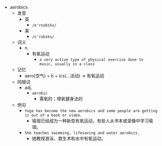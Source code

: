 - aerobics
  - 发音
    - 英
      - `/e'roubɪks/`
    - 美
      - `/ɛ'robɪks/`
  - 词义
    - n.
      - 有氧运动
        - `a very active type of physical exercise done to music, usually in a class`
  - 记忆
    - aero(空气) + b + ics(…活动) → 有氧运动
  - 同根词
    - adj.
      - `aerobic`
        - 需氧的；增氧健身法的
  - 例句
    - `Yoga has become the new aerobics and some people are getting it out of a book or video.`
      - 瑜珈已经成为一种新型有氧运动，有些人从书本或录像中学习瑜珈。
    - `She teaches swimming, lifesaving and water aerobics.`
      - 她教授游泳、救生术和水中有氧运动。


